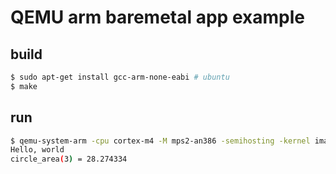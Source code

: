 # QEMU arm baremetal app example

## build

```bash
$ sudo apt-get install gcc-arm-none-eabi # ubuntu
$ make
```

## run

```bash
$ qemu-system-arm -cpu cortex-m4 -M mps2-an386 -semihosting -kernel image.bin -monitor null -serial stdio -nographic
Hello, world
circle_area(3) = 28.274334
```
